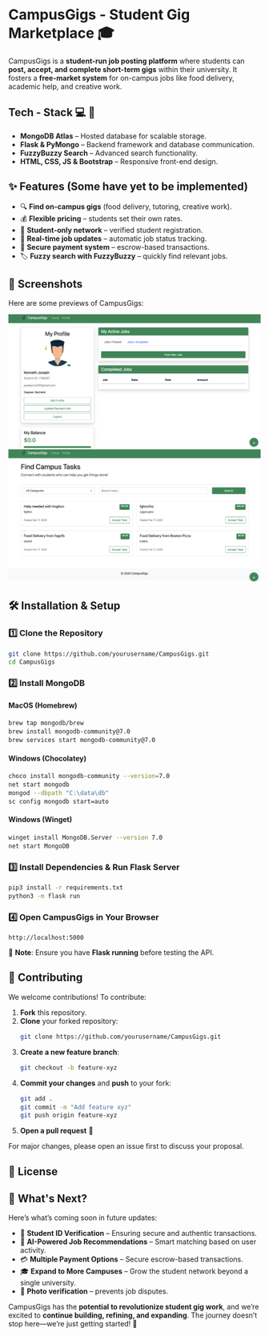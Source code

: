 # CampusGigs - Student Gig Marketplace 🎓
CampusGigs is a **student-run job posting platform** where students can **post, accept, and complete short-term gigs** within their university. It fosters a **free-market system** for on-campus jobs like food delivery, academic help, and creative work.

## Tech - Stack 💻 📀
- **MongoDB Atlas** – Hosted database for scalable storage.
- **Flask & PyMongo** – Backend framework and database communication.
- **FuzzyBuzzy Search** – Advanced search functionality.
- **HTML, CSS, JS & Bootstrap** – Responsive front-end design.

## ✨ Features (Some have yet to be implemented) 
- 🔍 **Find on-campus gigs** (food delivery, tutoring, creative work).
- 💰 **Flexible pricing** – students set their own rates.
- 🏫 **Student-only network** – verified student registration.
- 🔄 **Real-time job updates** – automatic job status tracking.
- 🔐 **Secure payment system** – escrow-based transactions.
- 🏷 **Fuzzy search with FuzzyBuzzy** – quickly find relevant jobs.

## 📸 Screenshots
Here are some previews of CampusGigs:

![CampusGigs Dashboard](static/img/Profile/dashboard.png)
![Job Listing](static/img/Profile/home.png)

## 🛠 Installation & Setup
### 1️⃣ Clone the Repository
```sh
git clone https://github.com/yourusername/CampusGigs.git
cd CampusGigs
```

### 2️⃣ Install MongoDB
#### **MacOS (Homebrew)**
```sh
brew tap mongodb/brew
brew install mongodb-community@7.0
brew services start mongodb-community@7.0
```

#### **Windows (Chocolatey)**
```sh
choco install mongodb-community --version=7.0
net start mongodb
mongod --dbpath "C:\data\db"
sc config mongodb start=auto
```

#### **Windows (Winget)**
```sh
winget install MongoDB.Server --version 7.0
net start MongoDB
```

### 3️⃣ Install Dependencies & Run Flask Server
```sh
pip3 install -r requirements.txt
python3 -m flask run
```

### 4️⃣ Open CampusGigs in Your Browser
```
http://localhost:5000
```



📌 **Note**: Ensure you have **Flask running** before testing the API.

## 🤝 Contributing
We welcome contributions! To contribute:
1. **Fork** this repository.
2. **Clone** your forked repository:
   ```sh
   git clone https://github.com/yourusername/CampusGigs.git
   ```
3. **Create a new feature branch**:
   ```sh
   git checkout -b feature-xyz
   ```
4. **Commit your changes** and **push** to your fork:
   ```sh
   git add .
   git commit -m "Add feature xyz"
   git push origin feature-xyz
   ```
5. **Open a pull request** 🚀

For major changes, please open an issue first to discuss your proposal.

## 📜 License

## 🔮 What's Next?
Here’s what’s coming soon in future updates:
- 🔐 **Student ID Verification** – Ensuring secure and authentic transactions.
- 📡 **AI-Powered Job Recommendations** – Smart matching based on user activity.
- 💳 **Multiple Payment Options** – Secure escrow-based transactions.
- 🎓 **Expand to More Campuses** – Grow the student network beyond a single university.
-  📸 **Photo verification** – prevents job disputes.


CampusGigs has the **potential to revolutionize student gig work**, and we’re excited to **continue building, refining, and expanding**. The journey doesn’t stop here—we’re just getting started! 🚀
